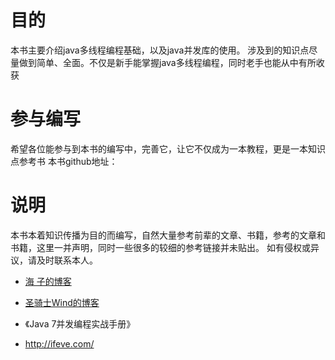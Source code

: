 # 目的
本书主要介绍java多线程编程基础，以及java并发库的使用。
涉及到的知识点尽量做到简单、全面。不仅是新手能掌握java多线程编程，同时老手也能从中有所收获

# 参与编写
希望各位能参与到本书的编写中，完善它，让它不仅成为一本教程，更是一本知识点参考书
本书github地址：


# 说明

本书本着知识传播为目的而编写，自然大量参考前辈的文章、书籍，参考的文章和书籍，这里一并声明，同时一些很多的较细的参考链接并未贴出。
如有侵权或异议，请及时联系本人。


* [海 子的博客](http://www.cnblogs.com/dolphin0520/p/3910667.html)

* [圣骑士Wind的博客 ](http://www.cnblogs.com/mengdd/archive/2013/02/16/2913628.html)

* 《Java 7并发编程实战手册》

* <http://ifeve.com/>



